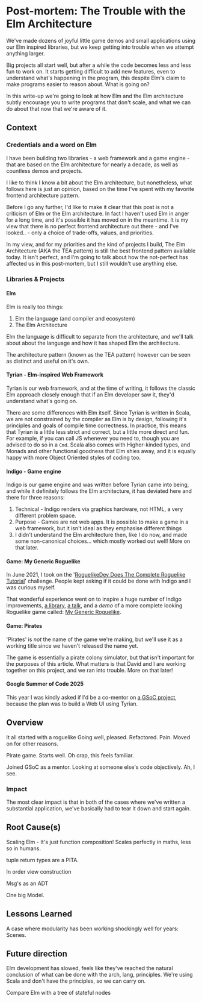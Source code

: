 # Post-mortem: The Trouble with the Elm Architecture

We've made dozens of joyful little game demos and small applications using our Elm inspired libraries, but we keep getting into trouble when we attempt anything larger.

Big projects all start well, but after a while the code becomes less and less fun to work on. It starts getting difficult to add new features, even to understand what's happening in the program, this despite Elm's claim to make programs easier to reason about. What is going on?

In this write-up we're going to look at how Elm and the Elm architecture subtly encourage you to write programs that don't scale, and what we can do about that now that we're aware of it.

## Context

### Credentials and a word on Elm

I have been building two libraries - a web framework and a game engine - that are based on the Elm architecture for nearly a decade, as well as countless demos and projects.

I like to think I know a bit about the Elm architecture, but nonetheless, what follows here is just an opinion, based on the time I've spent with my favorite frontend architecture pattern.

Before I go any further, I'd like to make it clear that this post is not a criticism of Elm or the Elm architecture. In fact I haven't used Elm in anger for a long time, and it's possible it has moved on in the meantime. It is my view that there is no perfect frontend architecture out there - and I've looked.. - only a choice of trade-offs, values, and priorities.

In my view, and for my priorities and the kind of projects I build, The Elm Architecture (AKA the TEA pattern) is still the best frontend pattern available today. It isn't perfect, and I'm going to talk about how the not-perfect has affected us in this post-mortem, but I still wouldn't use anything else.

### Libraries & Projects

#### Elm

Elm is really too things:

1. Elm the language (and compiler and ecosystem)
2. The Elm Architecture

Elm the language is difficult to separate from the architecture, and we'll talk about about the language and how it has shaped Elm the architecture.

The architecture pattern (known as the TEA pattern) however can be seen as distinct and useful on it's own.

#### Tyrian - Elm-inspired Web Framework

Tyrian is our web framework, and at the time of writing, it follows the classic Elm approach closely enough that if an Elm developer saw it, they'd understand what's going on.

There are some differences with Elm itself. Since Tyrian is written in Scala, we are not constrained by the compiler as Elm is by design, following it's principles and goals of compile time correctness. In practice, this means that Tyrian is a little less strict and correct, but a little more direct and fun. For example, if you can call JS whenever you need to, though you are advised to do so in a `Cmd`. Scala also comes with Higher-kinded types, and Monads and other functional goodness that Elm shies away, and it is equally happy with more Object Oriented styles of coding too.

#### Indigo - Game engine

Indigo is our game engine and was written before Tyrian came into being, and while it definitely follows the Elm architecture, it has deviated here and there for three reasons:

1. Technical - Indigo renders via graphics hardware, not HTML, a very different problem space.
2. Purpose - Games are not web apps. It is possible to make a game in a web framework, but it isn't ideal as they emphasise different things
3. I didn't understand the Elm architecture then, like I do now, and made some non-canonical choices... which mostly worked out well! More on that later.

#### Game: My Generic Roguelike

In June 2021, I took on the '[RoguelikeDev Does The Complete Roguelike Tutorial](https://www.reddit.com/r/roguelikedev/comments/o5x585/roguelikedev_does_the_complete_roguelike_tutorial/)' challenge. People kept asking if it could be done with Indigo and I was curious myself.

That wonderful experience went on to inspire a huge number of Indigo improvements, [a library](https://github.com/PurpleKingdomGames/roguelike-starterkit), [a talk](https://github.com/PurpleKingdomGames/talks/tree/main/lovable-scala-rogues), and a _demo_ of a more complete looking Roguelike game called: [My Generic Roguelike](https://github.com/davesmith00000/roguelike).

#### Game: Pirates

'Pirates' is _not_ the name of the game we're making, but we'll use it as a working title since we haven't released the name yet.

The game is essentially a pirate colony simulator, but that isn't important for the purposes of this article. What matters is that David and I are working together on this project, and we ran into trouble. More on that later!

#### Google Summer of Code 2025

This year I was kindly asked if I'd be a co-mentor on [a GSoC project](https://medium.com/business4s-blog/gsoc-2025-building-a-web-ui-for-workflows4s-with-scala-js-and-tyrian-cf4b482dbf63), because the plan was to build a Web UI using Tyrian.

## Overview

It all started with a roguelike
Going well, pleased.
Refactored.
Pain.
Moved on for other reasons.

Pirate game.
Starts well.
Oh crap, this feels familiar.

Joined GSoC as a mentor.
Looking at someone else's code objectively.
Ah, I see.



### Impact

The most clear impact is that in both of the cases where we've written a substantial application, we've basically had to tear it down and start again.

## Root Cause(s)

Scaling Elm - It's just function composition! Scales perfectly in maths, less so in humans.

tuple return types are a PITA.

In order view construction

Msg's as an ADT

One big Model.

## Lessons Learned

A case where modularity has been working shockingly well for years: Scenes.


## Future direction

Elm development has slowed, feels like they've reached the natural conclusion of what can be done with the arch, lang, principles. We're using Scala and don't have the principles, so we can carry on.

Compare Elm with a tree of stateful nodes

